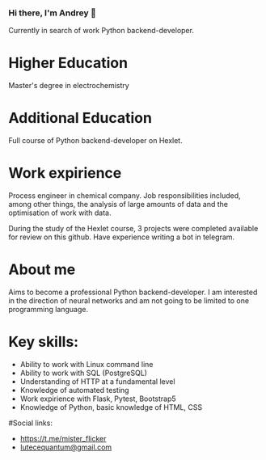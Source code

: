 ### Hi there, I'm Andrey 👋

Currently in search of work Python backend-developer.

# Higher Education
Master's degree in electrochemistry

# Additional Education
Full course of Python backend-developer on Hexlet.

# Work expirience
Process engineer in chemical company. Job responsibilities included, among other things, the analysis of large amounts of data and the optimisation of work with data.

During the study of the Hexlet course, 3 projects were completed available for review on this github. Have experience writing a bot in telegram.

# About me
Aims to become a professional Python backend-developer. I am interested in the direction of neural networks and am not going to be limited to one programming language.

# Key skills:
- Ability to work with Linux command line
- Ability to work with SQL (PostgreSQL)
- Understanding of HTTP at a fundamental level
- Knowledge of automated testing
- Work expirience with Flask, Pytest, Bootstrap5
- Knowledge of Python, basic knowledge of HTML, CSS

#Social links:
- https://t.me/mister_flicker
- lutecequantum@gmail.com

<!--
**MisterFlicker/MisterFlicker** is a ✨ _special_ ✨ repository because its `README.md` (this file) appears on your GitHub profile.

Here are some ideas to get you started:

- 🔭 I’m currently working on ...
- 🌱 I’m currently learning ...
- 👯 I’m looking to collaborate on ...
- 🤔 I’m looking for help with ...
- 💬 Ask me about ...
- 📫 How to reach me: ...
- 😄 Pronouns: ...
- ⚡ Fun fact: ...
-->
